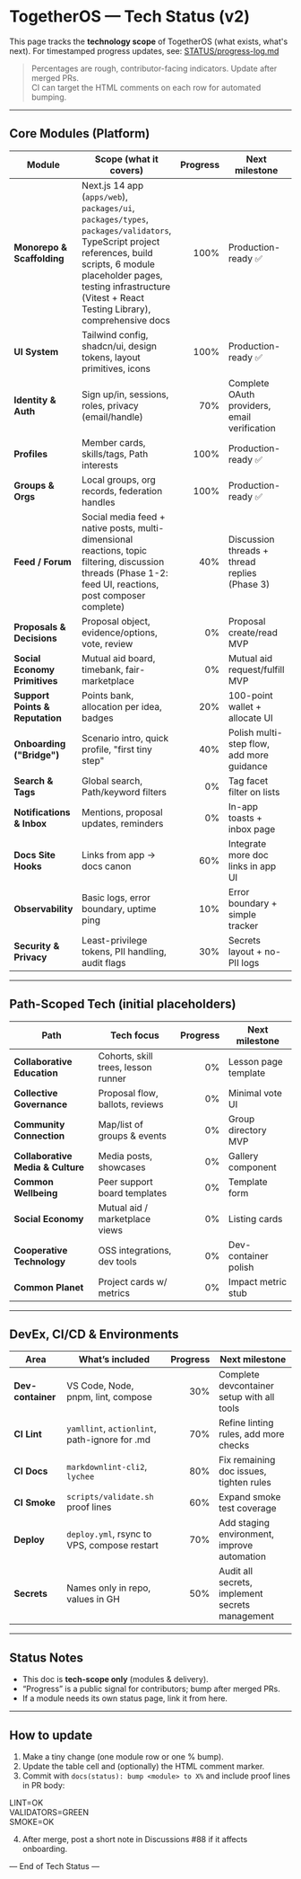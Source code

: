 # TogetherOS — Tech Status (v2)

This page tracks the **technology scope** of TogetherOS (what exists, what's next).
For timestamped progress updates, see: [STATUS/progress-log.md](../STATUS/progress-log.md)

> Percentages are rough, contributor-facing indicators. Update after merged PRs.  
> CI can target the HTML comments on each row for automated bumping.

---

## Core Modules (Platform)

| Module | Scope (what it covers) | Progress | Next milestone | Blockers / Notes |
| --- | --- | ---:| --- | --- |
| **Monorepo & Scaffolding** | Next.js 14 app (`apps/web`), `packages/ui`, `packages/types`, `packages/validators`, TypeScript project references, build scripts, 6 module placeholder pages, testing infrastructure (Vitest + React Testing Library), comprehensive docs | <!-- progress:scaffold=100 --> 100% | Production-ready ✅ | Phase 1 (nav/footer/errors/loading) ✅, Phase 2 (monorepo config/TS refs) ✅, Phase 3 (testing/docs) ✅ |
| **UI System** | Tailwind config, shadcn/ui, design tokens, layout primitives, icons | <!-- progress:ui=100 --> 100% | Production-ready ✅ | 25 components complete with dark mode |
| **Identity & Auth** | Sign up/in, sessions, roles, privacy (email/handle) | <!-- progress:auth=70 --> 70% | Complete OAuth providers, email verification | Secret storage & provider choice |
| **Profiles** | Member cards, skills/tags, Path interests | <!-- progress:profiles=100 --> 100% | Production-ready ✅ | All core features complete |
| **Groups & Orgs** | Local groups, org records, federation handles | <!-- progress:groups=100 --> 100% | Production-ready ✅ | All core features complete |
| **Feed / Forum** | Social media feed + native posts, multi-dimensional reactions, topic filtering, discussion threads (Phase 1-2: feed UI, reactions, post composer complete) | <!-- progress:forum=40 --> 40% | Discussion threads + thread replies (Phase 3) | Bridge topic intelligence |
| **Proposals & Decisions** | Proposal object, evidence/options, vote, review | <!-- progress:governance=0 --> 0% | Proposal create/read MVP | Ballot types + quorum rules |
| **Social Economy Primitives** | Mutual aid board, timebank, fair-marketplace | <!-- progress:social-economy=0 --> 0% | Mutual aid request/fulfill MVP | No payments yet (display only) |
| **Support Points & Reputation** | Points bank, allocation per idea, badges | <!-- progress:reputation=20 --> 20% | 100-point wallet + allocate UI | Abuse caps; per-idea limit logic |
| **Onboarding ("Bridge")** | Scenario intro, quick profile, "first tiny step" | <!-- progress:onboarding=40 --> 40% | Polish multi-step flow, add more guidance | Content copy + gating toggles |
| **Search & Tags** | Global search, Path/keyword filters | <!-- progress:search=0 --> 0% | Tag facet filter on lists | Index choice (client/server) |
| **Notifications & Inbox** | Mentions, proposal updates, reminders | <!-- progress:notifications=0 --> 0% | In-app toasts + inbox page | Source events & digest batching |
| **Docs Site Hooks** | Links from app → docs canon | <!-- progress:docs-hooks=60 --> 60% | Integrate more doc links in app UI | Stable doc routes |
| **Observability** | Basic logs, error boundary, uptime ping | <!-- progress:observability=10 --> 10% | Error boundary + simple tracker | Choose provider (self/3rd-party) |
| **Security & Privacy** | Least-privilege tokens, PII handling, audit flags | <!-- progress:security=30 --> 30% | Secrets layout + no-PII logs | Threat model checklist |

---

## Path-Scoped Tech (initial placeholders)

| Path | Tech focus | Progress | Next milestone |
| --- | --- | ---:| --- |
| **Collaborative Education** | Cohorts, skill trees, lesson runner | <!-- progress:path-education=0 --> 0% | Lesson page template |
| **Collective Governance** | Proposal flow, ballots, reviews | <!-- progress:path-governance=0 --> 0% | Minimal vote UI |
| **Community Connection** | Map/list of groups & events | <!-- progress:path-community=0 --> 0% | Group directory MVP |
| **Collaborative Media & Culture** | Media posts, showcases | <!-- progress:path-media=0 --> 0% | Gallery component |
| **Common Wellbeing** | Peer support board templates | <!-- progress:path-wellbeing=0 --> 0% | Template form |
| **Social Economy** | Mutual aid / marketplace views | <!-- progress:path-economy=0 --> 0% | Listing cards |
| **Cooperative Technology** | OSS integrations, dev tools | <!-- progress:path-technology=0 --> 0% | Dev-container polish |
| **Common Planet** | Project cards w/ metrics | <!-- progress:path-planet=0 --> 0% | Impact metric stub |

---

## DevEx, CI/CD & Environments

| Area | What’s included | Progress | Next milestone |
| --- | --- | ---:| --- |
| **Dev-container** | VS Code, Node, pnpm, lint, compose | <!-- progress:devcontainer=30 --> 30% | Complete devcontainer setup with all tools |
| **CI Lint** | `yamllint`, `actionlint`, path-ignore for .md | <!-- progress:ci-lint=70 --> 70% | Refine linting rules, add more checks |
| **CI Docs** | `markdownlint-cli2`, `lychee` | <!-- progress:ci-docs=80 --> 80% | Fix remaining doc issues, tighten rules |
| **CI Smoke** | `scripts/validate.sh` proof lines | <!-- progress:ci-smoke=60 --> 60% | Expand smoke test coverage |
| **Deploy** | `deploy.yml`, rsync to VPS, compose restart | <!-- progress:deploy=70 --> 70% | Add staging environment, improve automation |
| **Secrets** | Names only in repo, values in GH | <!-- progress:secrets=50 --> 50% | Audit all secrets, implement secrets management |

---

## Status Notes

- This doc is **tech-scope only** (modules & delivery).  
- “Progress” is a public signal for contributors; bump after merged PRs.  
- If a module needs its own status page, link it from here.

---

## How to update

1. Make a tiny change (one module row or one % bump).  
2. Update the table cell and (optionally) the HTML comment marker.  
3. Commit with `docs(status): bump <module> to X%` and include proof lines in PR body:

LINT=OK  
VALIDATORS=GREEN  
SMOKE=OK  

4. After merge, post a short note in Discussions #88 if it affects onboarding.

— End of Tech Status —


